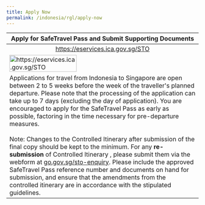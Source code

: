 ```yaml
---
title: Apply Now
permalink: /indonesia/rgl/apply-now
---
```


<table>
  <thead>
    <tr>
      <th style="text-align:center;">Apply for SafeTravel Pass and Submit Supporting Documents</th>
      <!--<th>Submission of Supporting Documents for SafeTravel Pass Application</th>-->
    </tr>
  </thead>
  <tbody>
    <tr>
      <td style="text-align:center;"><a href="https://eservices.ica.gov.sg/STO">https://eservices.ica.gov.sg/STO</a></td>
      <!--<td width="50%"><a href="https://go.gov.sg/rglsuppdocs">https://go.gov.sg/rglsuppdocs</a></td>-->
    </tr>
    <tr>
      <td><a href="https://eservices.ica.gov.sg/STO"><img src="/images/qr-rglapp.png" alt="https://eservices.ica.gov.sg/STO" title="https://eservices.ica.gov.sg/STO" style="width:60%;"></a></td>
      <!--<td><a href="https://go.gov.sg/rglsuppdocs"><img src="/images/qr-rglsuppdocs.png" alt="https://go.gov.sg/rglsuppdocs" title="https://go.gov.sg/rglsuppdocs"></a></td>-->
    </tr>
    <tr>
      <td colspan="2">Applications for travel from Indonesia to Singapore are open between 2 to 5 weeks before the week of the traveller's planned departure. Please note that the processing of the application can take up to 7 days (excluding the day of application). You are encouraged to apply for the SafeTravel Pass as early as possible, factoring in the time necessary for pre-departure measures.<br/><br/>
        Note: Changes to the Controlled Itinerary after submission of the final copy should be kept to the minimum. For any <b>re-submission</b> of Controlled Itinerary , please submit them via the webform at <a href="https://go.gov.sg/sto-enquiry">go.gov.sg/sto-enquiry</a>. Please include the approved SafeTravel Pass reference number and documents on hand for submission, and ensure that the amendments from the controlled itinerary are in accordance with the stipulated guidelines. 
      </td>
    </tr>
  </tbody>
</table>
